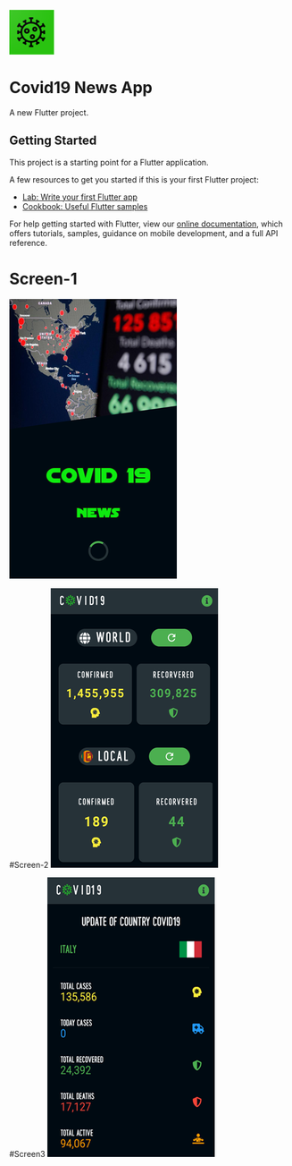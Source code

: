 ![GitHub Logo](https://github.com/shangar19/Covid19/blob/master/LOGO.png)

# Covid19 News App

A new Flutter project.

## Getting Started

This project is a starting point for a Flutter application.

A few resources to get you started if this is your first Flutter project:

- [Lab: Write your first Flutter app](https://flutter.dev/docs/get-started/codelab)
- [Cookbook: Useful Flutter samples](https://flutter.dev/docs/cookbook)

For help getting started with Flutter, view our
[online documentation](https://flutter.dev/docs), which offers tutorials,
samples, guidance on mobile development, and a full API reference.

# Screen-1
![GitHub Logo](https://github.com/shangar19/Covid19/blob/master/Screesho01.png)

#Screen-2
![GitHub Logo](https://github.com/shangar19/Covid19/blob/master/Screesho02.png)

#Screen3 
![GitHub Logo](https://github.com/shangar19/Covid19/blob/master/Screesho03.png)
